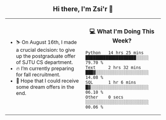 <h2 align="center"> Hi there, I'm Zsi'r 👋 </h2>

<table>
    <tr>
        <td valign="center" width="50%">
            <ul>
                <li> ⛷️ On August 16th, I made a crucial decision: to give up the postgraduate offer of SJTU CS department.</li>
                <li> 🔥 I’m currently preparing for fall recruitment.</li>
                <li> 🙏 Hope that I could receive some dream offers in the end.</li>
            </ul>
        </td>
       <td valign="top" width="50%">

<h3 align="center"> 💻 What I'm Doing This Week? </h3>

<!--START_SECTION:waka-->

```text
Python   14 hrs 25 mins  ████████████████████░░░░░   79.70 %
Text     2 hrs 32 mins   ███▓░░░░░░░░░░░░░░░░░░░░░   14.08 %
SQL      1 hr 6 mins     █▓░░░░░░░░░░░░░░░░░░░░░░░   06.10 %
Other    0 secs          ░░░░░░░░░░░░░░░░░░░░░░░░░   00.06 %
```

<!--END_SECTION:waka-->
</td></tr>
</table>

